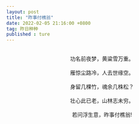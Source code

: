 ```yaml
---
layout: post
title: "昨事付樵翁"
date: 2022-02-05 21:16:00 +0800
tag: 昨日种种
published : ture
---
```

<br>
<div style="text-align:center;">
功名前夜梦，黄粱雪万重。<br><br>
雁惊尘路冷，人去世缘空。<br><br>
身留几棵竹，魂余几株松？<br><br>
壮心此已老，山林志未穷。<br><br>
若问浮生意，昨事付樵翁!<br><br>
